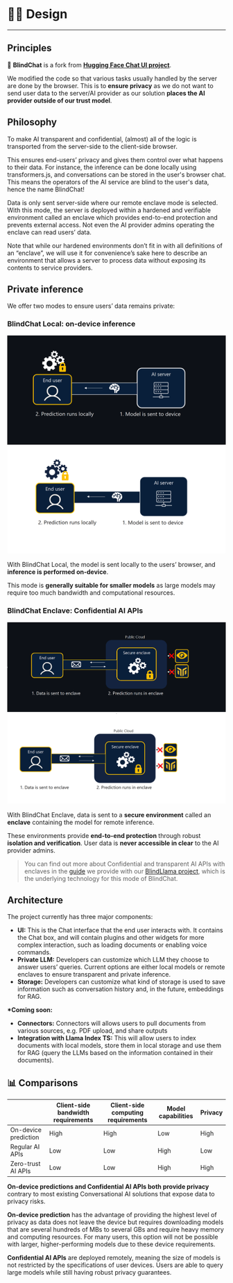 # 🧑‍🎨 Design

---

## Principles

🤗 **BlindChat** is a fork from [**Hugging Face Chat UI project**](https://huggingface.co/spaces/huggingchat/chat-ui).

We modified the code so that various tasks usually handled by the server are done by the browser. This is to **ensure privacy** as we do not want to send user data to the server/AI provider as our solution **places the AI provider outside of our trust model**.

## Philosophy

To make AI transparent and confidential, (almost) all of the logic is transported from the server-side to the client-side browser.

This ensures end-users’ privacy and gives them control over what happens to their data. For instance, the inference can be done locally using transformers.js, and conversations can be stored in the user's browser chat. This means the operators of the AI service are blind to the user's data, hence the name BlindChat!

Data is only sent server-side where our remote enclave mode is selected. With this mode, the server is deployed within a hardened and verifiable environment called an enclave which provides end-to-end protection and prevents external access. Not even the AI provider admins operating the enclave can read users’ data.

Note that while our hardened environments don’t fit in with all definitions of an “enclave”, we will use it for convenience’s sake here to describe an environment that allows a server to process data without exposing its contents to service providers.

## Private inference

We offer two modes to ensure users’ data remains private:

### BlindChat Local: on-device inference

![on-device-mode-dark](https://github.com/mithril-security/blind_chat/blob/main/docs/assets/on-device-dark.png?raw=true#gh-dark-mode-only)
![on-device-mode-light](https://github.com/mithril-security/blind_chat/blob/main/docs/assets/on-device-light.png?raw=true#gh-light-mode-only)

With BlindChat Local, the model is sent locally to the users’ browser, and **inference is performed on-device**.

This mode is **generally suitable for smaller models** as large models may require too much bandwidth and computational resources.

### BlindChat Enclave: Confidential AI APIs

![zero-trust-mode-dark](https://github.com/mithril-security/blind_chat/blob/main/docs/assets/zero-trust-dark.png?raw=true#gh-dark-mode-only)
![zero-trust-mode-light](https://github.com/mithril-security/blind_chat/blob/main/docs/assets/zero-trust-light.png?raw=true#gh-light-mode-only)

With BlindChat Enclave, data is sent to a **secure environment** called an **enclave** containing the model for remote inference.

These environments provide **end-to-end protection** through robust **isolation and verification**. User data is **never accessible in clear** to the AI provider admins.

> You can find out more about Confidential and transparent AI APIs with enclaves in the [guide](https://blindllama.mithrilsecurity.io/en/latest/docs/concepts/hardened-systems/) we provide with our [BlindLlama project](https://blindllama.mithrilsecurity.io/en/latest/), which is the underlying technology for this mode of BlindChat.

## Architecture

The project currently has three major components:

- **UI:** This is the Chat interface that the end user interacts with. It contains the Chat box, and will contain plugins and other widgets for more complex interaction, such as loading documents or enabling voice commands.
- **Private LLM:** Developers can customize which LLM they choose to answer users’ queries. Current options are either local models or remote enclaves to ensure transparent and private inference.
- **Storage:** Developers can customize what kind of storage is used to save information such as conversation history and, in the future, embeddings for RAG.

**\*Coming soon:**

- **Connectors:** Connectors will allows users to pull documents from various sources, e.g. PDF upload, and share outputs
- **Integration with Llama Index TS:** This will allow users to index documents with local models, store them in local storage and use them for RAG (query the LLMs based on the information contained in their documents).

## 📊 Comparisons

|                      | Client-side bandwidth requirements | Client-side computing requirements | Model capabilities | Privacy |
| -------------------- | ---------------------------------- | ---------------------------------- | ------------------ | ------- |
| On-device prediction | High                               | High                               | Low                | High    |
| Regular AI APIs      | Low                                | Low                                | High               | Low     |
| Zero-trust AI APIs   | Low                                | Low                                | High               | High    |

**On-device predictions and Confidential AI APIs both provide privacy** contrary to most existing Conversational AI solutions that expose data to privacy risks.

**On-device prediction** has the advantage of providing the highest level of privacy as data does not leave the device but requires downloading models that are several hundreds of MBs to several GBs and require heavy memory and computing resources. For many users, this option will not be possible with larger, higher-performing models due to these device requirements.

**Confidential AI APIs** are deployed remotely, meaning the size of models is not restricted by the specifications of user devices. Users are able to query large models while still having robust privacy guarantees.

